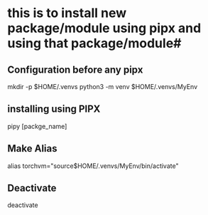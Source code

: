# this is to install new package/module using pipx and using that package/module#

## Configuration before any pipx ##
mkdir -p $HOME/.venvs
python3 -m venv $HOME/.venvs/MyEnv 
##

## installing using PIPX ##
pipy [packge_name]
##

## Make Alias ##
alias torchvm="source$HOME/.venvs/MyEnv/bin/activate"
##

## Deactivate ##
deactivate
##
